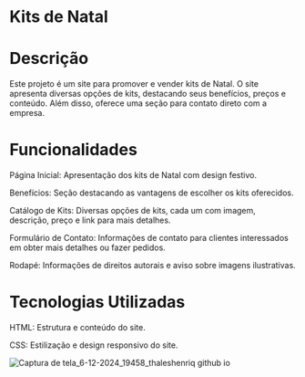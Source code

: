 # Kits de Natal
# Descrição
Este projeto é um site para promover e vender kits de Natal. O site apresenta diversas opções de kits, destacando seus benefícios, preços e conteúdo. Além disso, oferece uma seção para contato direto com a empresa.

# Funcionalidades
Página Inicial: Apresentação dos kits de Natal com design festivo.

Benefícios: Seção destacando as vantagens de escolher os kits oferecidos.

Catálogo de Kits: Diversas opções de kits, cada um com imagem, descrição, preço e link para mais detalhes.

Formulário de Contato: Informações de contato para clientes interessados em obter mais detalhes ou fazer pedidos.

Rodapé: Informações de direitos autorais e aviso sobre imagens ilustrativas.

# Tecnologias Utilizadas
HTML: Estrutura e conteúdo do site.

CSS: Estilização e design responsivo do site.

![Captura de tela_6-12-2024_19458_thaleshenriq github io](https://github.com/user-attachments/assets/1d6355ce-e156-4f58-abcb-0498f0f1c986)
